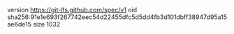 version https://git-lfs.github.com/spec/v1
oid sha256:91e1e693f267742eec54d22455dfc5d5dd4fb3d101dbff38947d95a15ae6de15
size 1032

